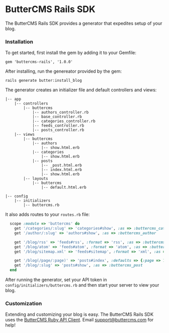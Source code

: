 # ButterCMS Rails SDK

The ButterCMS Rails SDK provides a generator that expedites setup of your blog.

### Installation

To get started, first install the gem by adding it to your Gemfile:

```
gem 'buttercms-rails', '1.0.0'
```

After installing, run the genereator provided by the gem:

```
rails generate butter:install_blog
```

The generator creates an initializer file and default controllers and views:

```
|-- app
    |-- controllers
        |-- buttercms
            |-- authors_controller.rb
            |-- base_controller.rb
            |-- categories_controller.rb
            |-- feeds_controller.rb
            |-- posts_controller.rb
    |-- views
        |-- buttercms
            |-- authors
                |-- show.html.erb
            |-- categories
                |-- show.html.erb
            |-- posts
                |-- _post.html.erb
                |-- index.html.erb
                |-- show.html.erb
        |-- layouts
            |-- buttercms
                |-- default.html.erb

|-- config
    |-- initializers
        |-- buttercms.rb
```

It also adds routes to your `routes.rb`  file:

```ruby
  scope :module => 'buttercms' do
    get '/categories/:slug' => 'categories#show', :as => :buttercms_category
    get '/author/:slug' => 'authors#show', :as => :buttercms_author

    get '/blog/rss' => 'feeds#rss', :format => 'rss', :as => :buttercms_blog_rss
    get '/blog/atom' => 'feeds#atom', :format => 'atom', :as => :buttercms_blog_atom
    get '/blog/sitemap.xml' => 'feeds#sitemap', :format => 'xml', :as => :buttercms_blog_sitemap

    get '/blog(/page/:page)' => 'posts#index', :defaults => {:page => 1}, :as => :buttercms_blog
    get '/blog/:slug' => 'posts#show', :as => :buttercms_post
  end
```

After running the generator, set your API token in `config/initializers/buttercms.rb` and then start your server to view your blog.

### Customization

Extending and customizing your blog is easy. The ButterCMS Rails SDK uses the [ButterCMS Ruby API Client](https://github.com/buttercms/buttercms-ruby). Email [support@buttercms.com](mailto:support@buttercms.com) for help!
